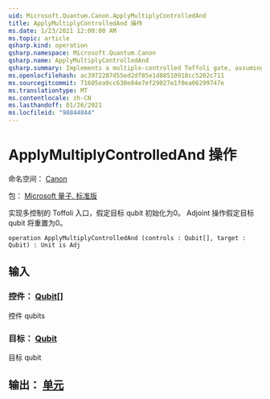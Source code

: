 ```yaml
---
uid: Microsoft.Quantum.Canon.ApplyMultiplyControlledAnd
title: ApplyMultiplyControlledAnd 操作
ms.date: 1/23/2021 12:00:00 AM
ms.topic: article
qsharp.kind: operation
qsharp.namespace: Microsoft.Quantum.Canon
qsharp.name: ApplyMultiplyControlledAnd
qsharp.summary: Implements a multiple-controlled Toffoli gate, assuming that target qubit is initialized 0.  The adjoint operation assumes that the target qubit will be reset to 0.
ms.openlocfilehash: ac3972287d55ed2df85e1d88510918cc5202c711
ms.sourcegitcommit: 71605ea9cc630e84e7ef29027e1f0ea06299747e
ms.translationtype: MT
ms.contentlocale: zh-CN
ms.lasthandoff: 01/26/2021
ms.locfileid: "98844844"
---
```

# <a name="applymultiplycontrolledand-operation"></a>ApplyMultiplyControlledAnd 操作

命名空间： [Canon](xref:Microsoft.Quantum.Canon)

包： [Microsoft 量子. 标准版](https://nuget.org/packages/Microsoft.Quantum.Standard)


实现多控制的 Toffoli 入口，假定目标 qubit 初始化为0。  Adjoint 操作假定目标 qubit 将重置为0。

```qsharp
operation ApplyMultiplyControlledAnd (controls : Qubit[], target : Qubit) : Unit is Adj
```


## <a name="input"></a>输入

### <a name="controls--qubit"></a>控件： [Qubit](xref:microsoft.quantum.lang-ref.qubit)[]

控件 qubits


### <a name="target--qubit"></a>目标： [Qubit](xref:microsoft.quantum.lang-ref.qubit)

目标 qubit



## <a name="output--unit"></a>输出： [单元](xref:microsoft.quantum.lang-ref.unit)

